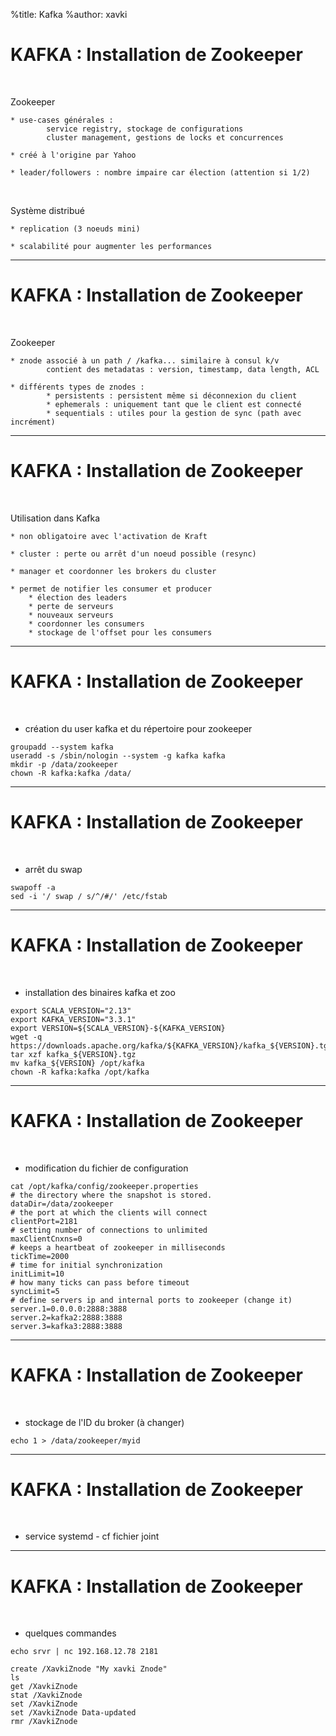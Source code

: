 %title: Kafka
%author: xavki


# KAFKA : Installation de Zookeeper

<br>

Zookeeper

	* use-cases générales :
			service registry, stockage de configurations
			cluster management, gestions de locks et concurrences

	* créé à l'origine par Yahoo

	* leader/followers : nombre impaire car élection (attention si 1/2)

<br>

Système distribué

	* replication (3 noeuds mini)

	* scalabilité pour augmenter les performances

-----------------------------------------------------------------------------------

# KAFKA : Installation de Zookeeper

<br>

Zookeeper

	* znode associé à un path / /kafka... similaire à consul k/v
			contient des metadatas : version, timestamp, data length, ACL

	* différents types de znodes :
			* persistents : persistent même si déconnexion du client
			* ephemerals : uniquement tant que le client est connecté
			* sequentials : utiles pour la gestion de sync (path avec incrément)

-----------------------------------------------------------------------------------

# KAFKA : Installation de Zookeeper

<br>

Utilisation dans Kafka

	* non obligatoire avec l'activation de Kraft

	* cluster : perte ou arrêt d'un noeud possible (resync)

	* manager et coordonner les brokers du cluster

	* permet de notifier les consumer et producer
		* élection des leaders
		* perte de serveurs
		* nouveaux serveurs
		* coordonner les consumers
		* stockage de l'offset pour les consumers

-----------------------------------------------------------------------------------

# KAFKA : Installation de Zookeeper

<br>

* création du user kafka et du répertoire pour zookeeper

```
groupadd --system kafka
useradd -s /sbin/nologin --system -g kafka kafka
mkdir -p /data/zookeeper
chown -R kafka:kafka /data/
```

-----------------------------------------------------------------------------------

# KAFKA : Installation de Zookeeper

<br>

* arrêt du swap

```
swapoff -a
sed -i '/ swap / s/^/#/' /etc/fstab
```

-----------------------------------------------------------------------------------

# KAFKA : Installation de Zookeeper

<br>

* installation des binaires kafka et zoo

```
export SCALA_VERSION="2.13"
export KAFKA_VERSION="3.3.1"
export VERSION=${SCALA_VERSION}-${KAFKA_VERSION}
wget -q https://downloads.apache.org/kafka/${KAFKA_VERSION}/kafka_${VERSION}.tgz
tar xzf kafka_${VERSION}.tgz
mv kafka_${VERSION} /opt/kafka
chown -R kafka:kafka /opt/kafka
```

-----------------------------------------------------------------------------------

# KAFKA : Installation de Zookeeper

<br>

* modification du fichier de configuration

```
cat /opt/kafka/config/zookeeper.properties
# the directory where the snapshot is stored.
dataDir=/data/zookeeper
# the port at which the clients will connect
clientPort=2181
# setting number of connections to unlimited
maxClientCnxns=0
# keeps a heartbeat of zookeeper in milliseconds
tickTime=2000
# time for initial synchronization
initLimit=10
# how many ticks can pass before timeout
syncLimit=5
# define servers ip and internal ports to zookeeper (change it)
server.1=0.0.0.0:2888:3888
server.2=kafka2:2888:3888
server.3=kafka3:2888:3888
```

-----------------------------------------------------------------------------------

# KAFKA : Installation de Zookeeper

<br>

* stockage de l'ID du broker (à changer)

```
echo 1 > /data/zookeeper/myid
```

-----------------------------------------------------------------------------------

# KAFKA : Installation de Zookeeper

<br>

* service systemd - cf fichier joint

-----------------------------------------------------------------------------------

# KAFKA : Installation de Zookeeper

<br>

* quelques commandes

```
echo srvr | nc 192.168.12.78 2181

create /XavkiZnode "My xavki Znode"
ls
get /XavkiZnode
stat /XavkiZnode
set /XavkiZnode
set /XavkiZnode Data-updated
rmr /XavkiZnode
```
